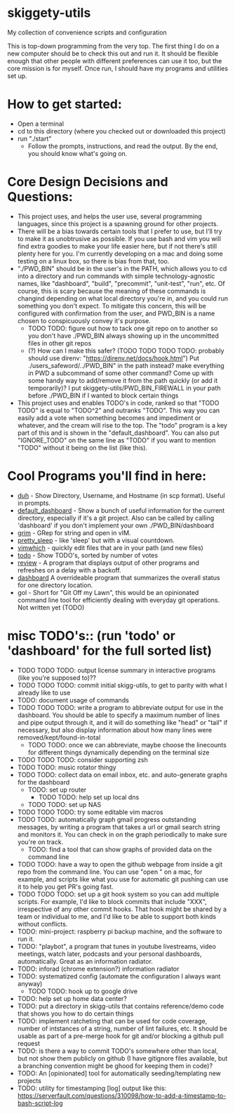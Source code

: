 # skiggety-utils

My collection of convenience scripts and configuration

This is top-down programming from the very top. The first thing I do on a new computer should be to check this out and run it. It should be flexible enough that other people with different preferences can use it too, but the core mission is for myself. Once run, I should have my programs and utilities set up.

How to get started:
===================

- Open a terminal
- cd to this directory (where you checked out or downloaded this project)
- run "./start"
  - Follow the prompts, instructions, and read the output. By the end, you should know what's going on.

Core Design Decisions and Questions:
======================

  - This project uses, and helps the user use, several programming languages, since this project is a spawning ground for other projects.
  - There will be a bias towards certain tools that I prefer to use, but I'll try to make it as unobtrusive as possible. If you use bash and vim you will find extra goodies to make your life easier here, but if not there's still plenty here for you. I'm currently developing on a mac and doing some testing on a linux box, so there is bias from that, too.
  - "./PWD_BIN" should be in the user's in the PATH, which allows you to cd into a directory and run commands with simple technology-agnostic names, like "dashboard", "build", "precommit", "unit-test", "run", etc. Of course, this is scary because the meaning of these commands is changind depending on what local directory you're in, and you could run something you don't expect. To mitigate this concern, this will be configured with confirmation from the user, and PWD_BIN is a name chosen to conspicuously convey it's purpose.
    - TODO TODO: figure out how to tack one git repo on to another so you don't have ./PWD_BIN always showing up in the
      uncommitted files in other git repos
    - (?) How can I make this safer? (TODO TODO TODO TODO: probably should use direnv: "https://direnv.net/docs/hook.html") Put ./users_safeword/../PWD_BIN" in the path instead? make everything in PWD a subcommand of some other command? Come up with some handy way to add/remove it from the path quickly (or add it temporarily)? I put skiggety-utils/PWD_BIN_FIREWALL in your path before ./PWD_BIN if I wanted to block certain things
  - This project uses and enables TODO's in code, ranked so that "TODO TODO" is equal to "TODO^2" and outranks "TODO". This way you can easily add a vote when something becomes and impediment or whatever, and the cream will rise to the top. The "todo" program is a key part of this and is shown in the "default_dashboard". You can also put "IGNORE_TODO" on the same line as "TODO" if you want to mention "TODO" without it being on the list (like this).

Cool Programs you'll find in here:
==================================

- [duh](bin/duh) - Show Directory, Username, and Hostname (in scp format). Useful in prompts.
- [default_dashboard](bin/default_dashboard) - Show a bunch of useful information for the current directory, especially if it's a git project. Also can be called by calling 'dashboard' if you don't implement your own ./PWD_BIN/dashboard 
- [grim](bin/grim) - GRep for string and open in vIM.
- [pretty_sleep](bin/pretty_sleep) - like 'sleep' but with a visual countdown.
- [vimwhich](bin/vimwhich) - quickly edit files that are in your path (and new files)
- [todo](bin/todo) - Show TODO's, sorted by number of votes <!-- (IGNORE_TODO) -->
- [review](bin/review) - A program that displays output of other programs and refreshes on a delay with a backoff.
- [dashboard](PWD_BIN/dashboard) A overrideable program that summarizes the overall status for one directory location.
- gol - Short for "Git Off my Lawn", this would be an opinionated command line tool for efficiently dealing with everyday git operations. Not written yet (TODO)

misc TODO's:: (run 'todo' or 'dashboard' for the full sorted list) <!-- (IGNORE_TODO) -->
===============================================================

- TODO TODO TODO: output license summary in interactive programs (like you're supposed to)??
- TODO TODO TODO: commit initial skigg-utils, to get to parity with what I already like to use
- TODO: document usage of commands
- TODO TODO TODO: write a program to abbreviate output for use in the dashboard. You should be able to specify a maximum number of lines and pipe output through it, and it will do something like "head" or "tail" if necessary, but also display information about how many lines were removed/kept/found-in-total
  - TODO TODO: once we can abbreviate, maybe choose the linecounts for different things dynamically depending on the terminal size
- TODO TODO TODO: consider supporting zsh
- TODO TODO: music rotator thingy
- TODO TODO: collect data on email inbox, etc. and auto-generate graphs for the dashboard
  - TODO: set up router
    - TODO TODO: help set up local dns
  - TODO TODO: set up NAS
- TODO TODO TODO: try some editable vim macros
- TODO TODO: automatically graph gmail progress outstanding messages, by writing a program that takes a url or gmail search string and monitors it. You can check in on the graph periodically to make sure you're on track.
  - TODO: find a tool that can show graphs of provided data on the command line
- TODO TODO: have a way to open the github webpage from inside a git repo from the command line. You can use "open <URL>" on a mac, for example, and scripts like what you use for automatic git pushing can use it to help you get PR's going fast.
- TODO TODO TODO: set up a git hook system so you can add multiple scripts. For example, I'd like to block commits that include "XXX", irrespective of any other commit hooks. That hook might be shared by a team or individual to me, and I'd like to be able to support both kinds without conflicts.
- TODO: mini-project: raspberry pi backup machine, and the software to run it.
- TODO: "playbot", a program that tunes in youtube livestreams, video meetings, watch later, podcasts and your personal dashboards, automatically. Great as an information radiator.
- TODO: inforad (chrome extension?) information radiator
- TODO: systematized config (automate the configuration I always want anyway)
    - TODO TODO: hook up to google drive
- TODO: help set up home data center?
- TODO: put a directory in skigg-utils that contains reference/demo code that shows you how to do certain things
- TODO: implement ratcheting that can be used for code coverage, number of intstances of a string, number of lint failures, etc. It should be usable as part of a pre-merge hook for git and/or blocking a github pull request
- TODO: is there a way to commit TODO's somewhere other than local, but not show them publicly on github (I have gitignore files available, but a branching convention might be ghood for keeping them in code)?
- TODO: An [opinionated] tool for automatically seeding/templating new projects
- TODO: utility for timestamping [log] output like this: https://serverfault.com/questions/310098/how-to-add-a-timestamp-to-bash-script-log
